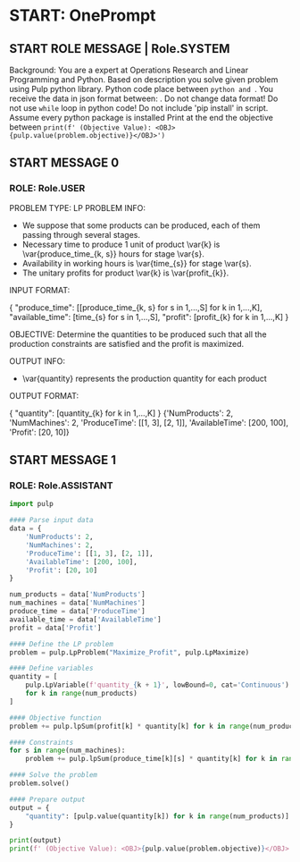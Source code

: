 # START: OnePrompt 
## START ROLE MESSAGE | Role.SYSTEM 
Background: You are a expert at Operations Research and Linear Programming and Python. Based on description you solve given problem using Pulp python library. Python code place between ```python and ```. You receive the data in json format between: <DATA></DATA>. Do not change data format! Do not use `while` loop in python code! Do not include 'pip install' in script. Assume every python package is installed Print at the end the objective between <OBJ></OBJ> `print(f' (Objective Value): <OBJ>{pulp.value(problem.objective)}</OBJ>')`  
## START MESSAGE 0 
### ROLE: Role.USER
<DESCRIPTION>
PROBLEM TYPE: LP
PROBLEM INFO:

- We suppose that some products can be produced, each of them passing through several stages.
- Necessary time to produce 1 unit of product \var{k} is \var{produce_time_{k, s}} hours for stage \var{s}.
- Availability in working hours is \var{time_{s}} for stage \var{s}. 
- The unitary profits for product \var{k} is \var{profit_{k}}.

INPUT FORMAT:

{
	"produce_time": [[produce_time_{k, s} for s in 1,...,S] for k in 1,...,K],
	"available_time": [time_{s} for s in 1,...,S],
	"profit": [profit_{k} for k in 1,...,K]
}


OBJECTIVE: Determine the quantities to be produced such that all the production constraints are satisfied and the profit is maximized.

OUTPUT INFO:

- \var{quantity} represents the production quantity for each product

OUTPUT FORMAT:

{
	"quantity": [quantity_{k} for k in 1,...,K]
}
</DESCRIPTION>
<DATA>
{'NumProducts': 2, 'NumMachines': 2, 'ProduceTime': [[1, 3], [2, 1]], 'AvailableTime': [200, 100], 'Profit': [20, 10]}</DATA>


## START MESSAGE 1 
### ROLE: Role.ASSISTANT
```python
import pulp

#### Parse input data
data = {
    'NumProducts': 2,
    'NumMachines': 2,
    'ProduceTime': [[1, 3], [2, 1]],
    'AvailableTime': [200, 100],
    'Profit': [20, 10]
}

num_products = data['NumProducts']
num_machines = data['NumMachines']
produce_time = data['ProduceTime']
available_time = data['AvailableTime']
profit = data['Profit']

#### Define the LP problem
problem = pulp.LpProblem("Maximize_Profit", pulp.LpMaximize)

#### Define variables
quantity = [
    pulp.LpVariable(f'quantity_{k + 1}', lowBound=0, cat='Continuous')
    for k in range(num_products)
]

#### Objective function
problem += pulp.lpSum(profit[k] * quantity[k] for k in range(num_products))

#### Constraints
for s in range(num_machines):
    problem += pulp.lpSum(produce_time[k][s] * quantity[k] for k in range(num_products)) <= available_time[s]

#### Solve the problem
problem.solve()

#### Prepare output
output = {
    "quantity": [pulp.value(quantity[k]) for k in range(num_products)]
}

print(output)
print(f' (Objective Value): <OBJ>{pulp.value(problem.objective)}</OBJ>')
```

